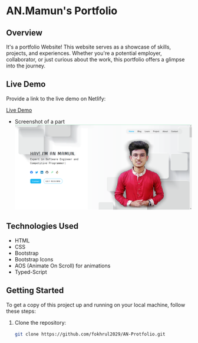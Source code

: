 # AN.Mamun's Portfolio

## Overview

It's a portfolio Website! This website serves as a showcase of skills, projects, and experiences. Whether you're a potential employer, collaborator, or just curious about the work, this portfolio offers a glimpse into the journey.

## Live Demo

Provide a link to the live demo on Netlify:

[Live Demo](https://anmamun0.netlify.app/)

- Screenshot of a part
  ![Demo Image](https://github.com/fokhrul2029/AN-Protfolio/blob/main/assets/images/web-top-page.png)

## Technologies Used

- HTML
- CSS
- Bootstrap
- Bootstrap Icons
- AOS (Animate On Scroll) for animations
- Typed-Script

## Getting Started

To get a copy of this project up and running on your local machine, follow these steps:

1. Clone the repository:

   ```bash
   git clone https://github.com/fokhrul2029/AN-Protfolio.git
   ```
